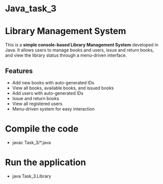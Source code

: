 # Java_task_3
# Library Management System

This is a **simple console-based Library Management System** developed in Java. It allows users to manage books and users, issue and return books, and view the library status through a menu-driven interface.

## Features

- Add new books with auto-generated IDs
- View all books, available books, and issued books
- Add users with auto-generated IDs
- Issue and return books
- View all registered users
- Menu-driven system for easy interaction

# Compile the code
  - javac Task_3/*.java

# Run the application
  - java Task_3.Library
